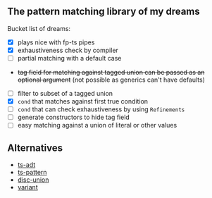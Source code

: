 ## The pattern matching library of my dreams

Bucket list of dreams:

- [x] plays nice with fp-ts pipes
- [x] exhaustiveness check by compiler
- [ ] partial matching with a default case
- ~~tag field for matching against tagged union can be passed as an optional argument~~ (not possible as generics can't have defaults)
- [ ] filter to subset of a tagged union
- [x] `cond` that matches against first true condition
- [ ] `cond` that can check exhaustiveness by using `Refinements`
- [ ] generate constructors to hide tag field
- [ ] easy matching against a union of literal or other values

## Alternatives

- [ts-adt](https://github.com/pfgray/ts-adt)
- [ts-pattern](https://github.com/gvergnaud/ts-pattern)
- [disc-union](https://github.com/BobbyGerace/disc-union)
- [variant](https://github.com/paarthenon/variant)
